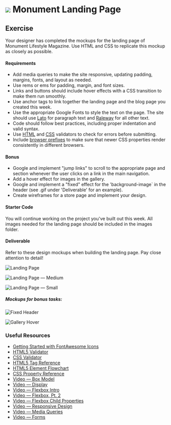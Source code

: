 # ![](https://ga-dash.s3.amazonaws.com/production/assets/logo-9f88ae6c9c3871690e33280fcf557f33.png) Monument Landing Page

## Exercise
Your designer has completed the mockups for the landing page of Monument Lifestyle Magazine. Use HTML and CSS to
replicate this mockup as closely as possible.

#### Requirements

- Add media queries to make the site responsive, updating padding, margins, fonts, and layout as needed.
- Use rems or ems for padding, margin, and font sizes.
- Links and buttons should include hover effects with a CSS transition to make them run smoothly.
- Use anchor tags to link together the landing page and the blog page you created this week.
- Use the appropriate Google Fonts to style the text on the page. The site should use [Lato](https://fonts.google.com/specimen/Lato) for paragraph text and [Raleway](https://fonts.google.com/specimen/Raleway) for all other text.
- Code should follow best practices, including proper indentation and valid syntax.
- Use [HTML](https://html5.validator.nu/) and [CSS](https://jigsaw.w3.org/css-validator/#validate_by_input) validators to check for errors before submitting.
- Include [browser prefixes](http://pleeease.io/play/) to make sure that newer CSS properties render consistently in different browsers.

#### Bonus
- Google and implement "jump links" to scroll to the appropriate page and section whenever the user clicks on a link in the main navigation.
- Add a hover effect for images in the gallery.
- Google and implement a "fixed" effect for the 'background-image` in the header (see .gif under 'Deliverable' for an example).
- Create wireframes for a store page and implement your design.

#### Starter Code

You will continue working on the project you've built out this week. All images needed for the landing page should be included in the images folder.

#### Deliverable

Refer to these design mockups when building the landing page. Pay close attention to detail!

![Landing Page](screenshots/landing_page.png)

![Landing Page — Medium](screenshots/landing_page_medium.png)

![Landing Page — Small](screenshots/landing_page_small.png)

##### Mockups for bonus tasks:
![Fixed Header](screenshots/landing-header.gif)

![Gallery Hover](screenshots/gallery_hover.gif)


### Useful Resources

- [Getting Started with FontAwesome Icons](http://fontawesome.io/get-started/)
- [HTML5 Validator](https://html5.validator.nu/)
- [CSS Validator](https://jigsaw.w3.org/css-validator/#validate_by_input)
- [HTML5 Tag Reference](http://www.htmldog.com/references/html/tags/)
- [HTML5 Element Flowchart](http://html5doctor.com/downloads/h5d-sectioning-flowchart.pdf)
- [CSS Property Reference](https://developer.mozilla.org/en-US/docs/Web/CSS/Reference)
- [Video — Box Model](https://www.youtube.com/watch?v=HNgdhp1_kEE&list=PLdnONIhPScST0Vy4LrIZiYKpFNoxgyH7J&index=6)
- [Video — Display](https://www.youtube.com/watch?v=qjSe_K3agYc&list=PLdnONIhPScST0Vy4LrIZiYKpFNoxgyH7J&index=7)
- [Video — Flexbox Intro](https://www.youtube.com/watch?v=tqdqEiTlqF0&list=PLdnONIhPScST0Vy4LrIZiYKpFNoxgyH7J&index=33)
- [Video — Flexbox, Pt. 2](https://www.youtube.com/watch?v=7d8aAw8mzjI&index=34&list=PLdnONIhPScST0Vy4LrIZiYKpFNoxgyH7J)
- [Video — Flexbox Child Properties](https://www.youtube.com/watch?v=zDYAbI78dzc&list=PLdnONIhPScST0Vy4LrIZiYKpFNoxgyH7J&index=35)
- [Video — Responsive Design](https://www.youtube.com/watch?v=BsuCBmzLf_U&list=PLdnONIhPScST0Vy4LrIZiYKpFNoxgyH7J&index=21)
- [Video — Media Queries](https://www.youtube.com/watch?v=GYygtVolViM&list=PLdnONIhPScST0Vy4LrIZiYKpFNoxgyH7J&index=23)
- [Video — Forms](https://www.youtube.com/watch?v=-5tH2qnTnH0&index=16&list=PLdnONIhPScST0Vy4LrIZiYKpFNoxgyH7J)
